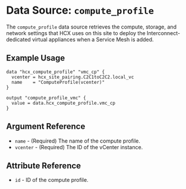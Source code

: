 # Data Source: `compute_profile`

The `compute_profile` data source retrieves the compute, storage, and network
settings that HCX uses on this site to deploy the Interconnect-dedicated virtual
appliances when a Service Mesh is added.

## Example Usage

```hcl
data "hcx_compute_profile" "vmc_cp" {
  vcenter = hcx_site_pairing.C2C1toC2C2.local_vc
  name    = "ComputeProfile(vcenter)"
}

output "compute_profile_vmc" {
  value = data.hcx_compute_profile.vmc_cp
}
```

## Argument Reference

* `name` - (Required) The name of the compute profile.
* `vcenter` - (Required) The ID of the vCenter instance.

## Attribute Reference

* `id` - ID of the compute profile.
